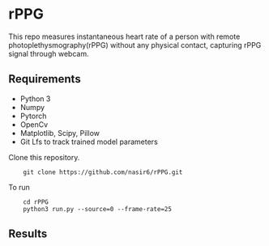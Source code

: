 # rPPG
This repo measures instantaneous heart rate of a person with remote photoplethysmography(rPPG) without any physical contact, capturing rPPG signal through webcam.


## Requirements

* Python 3
* Numpy
* Pytorch
* OpenCv
* Matplotlib, Scipy, Pillow
* Git Lfs to track trained model parameters

Clone this repository.

        git clone https://github.com/nasir6/rPPG.git

To run

        cd rPPG
        python3 run.py --source=0 --frame-rate=25

## Results
